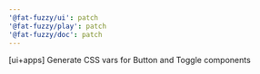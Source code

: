 ```yaml
---
'@fat-fuzzy/ui': patch
'@fat-fuzzy/play': patch
'@fat-fuzzy/doc': patch
---
```


[ui+apps] Generate CSS vars for Button and Toggle components
